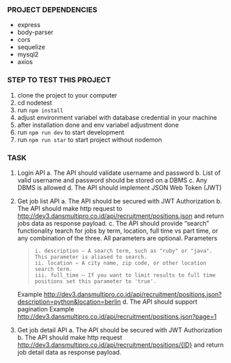 ### PROJECT DEPENDENCIES

- express
- body-parser
- cors
- sequelize
- mysql2
- axios

### STEP TO TEST THIS PROJECT

1. clone the project to your computer
2. cd nodetest
3. run `npm install`
4. adjust environment variabel with database credential in your machine
5. after installation done and env variabel adjustment done
6. run `npm run dev` to start development
7. run `npm run star` to start project without nodemon

### TASK

<!-- DONE -->

1. Login API
   a. The API should validate username and password
   b. List of valid username and password should be stored on a DBMS
   c. Any DBMS is allowed
   d. The API should implement JSON Web Token (JWT)

<!-- DONE -->

2.  Get job list API
    a. The API should be secured with JWT Authorization
    b. The API should make http request to http://dev3.dansmultipro.co.id/api/recruitment/positions.json and return jobs data as response payload.
    c. The API should provide “search” functionality tearch for jobs by term, location, full time vs part time, or any combination of the three. All parameters are optional.
    Parameters

    >     i. description — A search term, such as "ruby" or "java". This parameter is aliased to search.
    >     ii. location — A city name, zip code, or other location search term.
    >     iii. full_time — If you want to limit results to full time positions set this parameter to 'true'.

    Example
    http://dev3.dansmultipro.co.id/api/recruitment/positions.json?description=python&location=berlin
    d. The API should support pagination
    Example
    http://dev3.dansmultipro.co.id/api/recruitment/positions.json?page=1

<!-- DONE -->

3. Get job detail API
   a. The API should be secured with JWT Authorization
   b. The API should make http request http://dev3.dansmultipro.co.id/api/recruitment/positions/{ID} and return job detail data as response payload.
